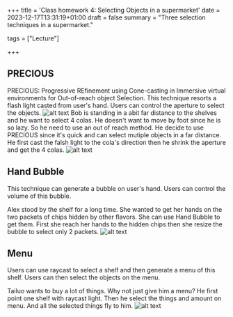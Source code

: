 +++
title = 'Class homework 4: Selecting Objects in a supermarket'
date = 2023-12-17T13:31:19+01:00
draft = false
summary = "Three selection techniques in a supermarket."

tags = ["Lecture"]

+++

## PRECIOUS
PRECIOUS: Progressive REfinement using Cone-casting in Immersive virtual environments for Out-of-reach object Selection.
This technique resorts a flash light casted from user's hand. Users can control the aperture to select the objects.
![alt text](aperture.gif#center)
Bob is standing in a abit far distance to the shelves and he want to select 4 colas. He doesn't want to move by foot since he is so lazy. So he need to use an out of reach method. He decide to use PRECIOUS since it's quick and can select mutiple objects in a far distance. He first cast the falsh light to the cola's direction then he shrink the aperture and get the 4 colas.
![alt text](precious.png#center)

## Hand Bubble
This technique can generate a bubble on user's hand. Users can control the volume of this bubble.

Alex stood by the shelf for a long time. She wanted to get her hands on the two packets of chips hidden by other flavors. She can use Hand Bubble to get them. First she reach her hands to the hidden chips then she resize the bubble to select only 2 packets.
![alt text](handbubble.png#center)

## Menu
Users can use raycast to select a shelf and then generate a menu of this shelf. Users can then select the objects on the menu.

Tailuo wants to buy a lot of things. Why not just give him a menu? He first point one shelf with raycast light. Then he select the things and amount on menu. And all the selected things fly to him.
![alt text](menu.png#center)


